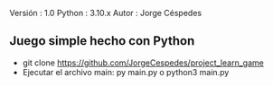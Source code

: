 Versión : 1.0
Python  : 3.10.x
Autor   : Jorge Céspedes

## Juego simple hecho con Python

- git clone https://github.com/JorgeCespedes/project_learn_game
- Ejecutar el archivo main: py main.py o python3 main.py

